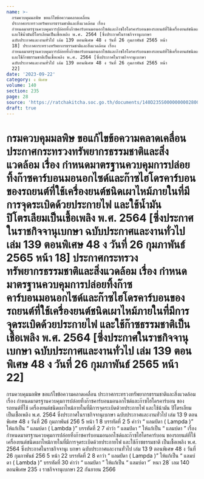 ```yaml
---
name: >-
  กรมควบคุมมลพิษ ขอแก้ไขข้อความคลาดเคลื่อน
  ประกาศกระทรวงทรัพยากรธรรมชาติและสิ่งแวดล้อม เรื่อง
  กำหนดมาตรฐานควบคุมการปล่อยทิ้งก๊าซคาร์บอนมอนอกไซด์และก๊าซไฮโดรคาร์บอนของรถยนต์ที่ใช้เครื่องยนต์ชนิดเผาไหม้ภายในที่มีการจุดระเบิดด้วยประกายไฟ
  และใช้น้ำมันปิโตรเลียมเป็นเชื้อเพลิง พ.ศ. 2564 [ซึ่งประกาศในราชกิจจานุเบกษา
  ฉบับประกาศและงานทั่วไป เล่ม 139 ตอนพิเศษ 48 ง วันที่ 26 กุมภาพันธ์ 2565 หน้า
  18] ประกาศกระทรวงทรัพยากรธรรมชาติและสิ่งแวดล้อม เรื่อง
  กำหนดมาตรฐานควบคุมการปล่อยทิ้งก๊าซคาร์บอนมอนอกไซด์และก๊าซไฮโดรคาร์บอนของรถยนต์ที่ใช้เครื่องยนต์ชนิดเผาไหม้ภายในที่มีการจุดระเบิดด้วยประกายไฟ
  และใช้ก๊าซธรรมชาติเป็นเชื้อเพลิง พ.ศ. 2564 [ซึ่งประกาศในราชกิจจานุเบกษา
  ฉบับประกาศและงานทั่วไป เล่ม 139 ตอนพิเศษ 48 ง วันที่ 26 กุมภาพันธ์ 2565 หน้า
  22]
date: '2023-09-22'
category: ง พิเศษ
volume: 140
section: 235
page: 28
source: 'https://ratchakitcha.soc.go.th/documents/140D235S0000000002800.pdf'
draft: true
---
```


# กรมควบคุมมลพิษ ขอแก้ไขข้อความคลาดเคลื่อน ประกาศกระทรวงทรัพยากรธรรมชาติและสิ่งแวดล้อม เรื่อง กำหนดมาตรฐานควบคุมการปล่อยทิ้งก๊าซคาร์บอนมอนอกไซด์และก๊าซไฮโดรคาร์บอนของรถยนต์ที่ใช้เครื่องยนต์ชนิดเผาไหม้ภายในที่มีการจุดระเบิดด้วยประกายไฟ และใช้น้ำมันปิโตรเลียมเป็นเชื้อเพลิง พ.ศ. 2564 [ซึ่งประกาศในราชกิจจานุเบกษา ฉบับประกาศและงานทั่วไป เล่ม 139 ตอนพิเศษ 48 ง วันที่ 26 กุมภาพันธ์ 2565 หน้า 18] ประกาศกระทรวงทรัพยากรธรรมชาติและสิ่งแวดล้อม เรื่อง กำหนดมาตรฐานควบคุมการปล่อยทิ้งก๊าซคาร์บอนมอนอกไซด์และก๊าซไฮโดรคาร์บอนของรถยนต์ที่ใช้เครื่องยนต์ชนิดเผาไหม้ภายในที่มีการจุดระเบิดด้วยประกายไฟ และใช้ก๊าซธรรมชาติเป็นเชื้อเพลิง พ.ศ. 2564 [ซึ่งประกาศในราชกิจจานุเบกษา ฉบับประกาศและงานทั่วไป เล่ม 139 ตอนพิเศษ 48 ง วันที่ 26 กุมภาพันธ์ 2565 หน้า 22]

กรมควบคุมมลพิษ ขอแก้ไขข้อความคลาดเคลื่อน ประกาศกระทรวงทรัพยากรธรรมชาติและสิ่งแวดล้อม เรื่อง กำหนดมาตรฐานควบคุมการปล่อยทิ้งก๊าซคาร์บอนมอนอกไซด์และก๊าซไฮโดรคาร์บอน ของรถยนต์ที่ใช้ เครื่องยนต์ชนิดเผาไหม้ภายในที่มีการจุดระเบิดด้วยประกายไฟ และใช้น้ามัน ปิโตรเลียมเป็นเชื้อเพลิง พ.ศ. 2564 ซึ่งประกาศในราชกิจจานุเบกษา ฉบับประกาศและงานทั่วไป เล่ม 13 9 ตอนพิเศษ 48 ง วันที่ 26 กุมภาพันธ์ 256 5 หน้า 1 8 บรรทัดที่ 2 5 คำว่า “ แลมป์ดา ( Lampda )” ให้แก้เป็น “ แลมบ์ดา ( Lambda )” บรรทัดที่ 2 7 คำว่า “ แลมป์ดา ” ให้แก้เป็น “ แลมบ์ดา ” เรื่อง กำหนดมาตรฐานควบคุมการปล่อยทิ้งก๊าซคาร์บอนมอนอกไซด์และก๊าซไฮโดรคาร์บอน ของรถยนต์ที่ใช้เครื่องยนต์ชนิดเผาไหม้ภายในที่มีการจุดระเบิดด้วยประกายไฟ และใช้ก๊าซธรรมชาติ เป็นเชื้อเพลิง พ.ศ. 2564 ซึ่งประกาศในราชกิจจานุเ บกษา ฉบับประกาศและงานทั่วไป เล่ม 13 9 ตอนพิเศษ 48 ง วันที่ 26 กุมภาพันธ์ 256 5 หน้า 22 บรรทัดที่ 2 8 คาว่า “ แลมป์ดา ( Lampda )” ให้แก้เป็น “ แลมบ์ดา ( Lambda )” บรรทัดที่ 30 คำว่า “ แลมป์ดา ” ให้แก้เป็น “ แลมบ์ดา ” ้ หนา 28 ่ เลม 140 ตอนพิเศษ 235 ง ราชกิจจานุเบกษา 22 กันยายน 2566
